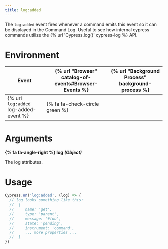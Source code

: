 ```yaml
---
title: log:added
---
```


The `log:added` event fires whenever a command emits this event so it can be displayed in the Command Log. Useful to see how internal cypress commands utilize the {% url 'Cypress.log()' cypress-log %} API.

# Environment

Event | {% url "Browser" catalog-of-events#Browser-Events %} | {% url "Background Process" background-process %}
--- | --- | ---
{% url `log:added` log-added-event %} | {% fa fa-check-circle green %} |

# Arguments

**{% fa fa-angle-right %} log** ***(Object)***

The log attributes.

# Usage

```javascript
Cypress.on('log:added', (log) => {
  // log looks something like this:
  //  {
  //     name: 'get',
  //     type: 'parent',
  //     message: '#foo',
  //     state: 'pending',
  //     instrument: 'command',
  //     ... more properties ...
  //  }
})
```